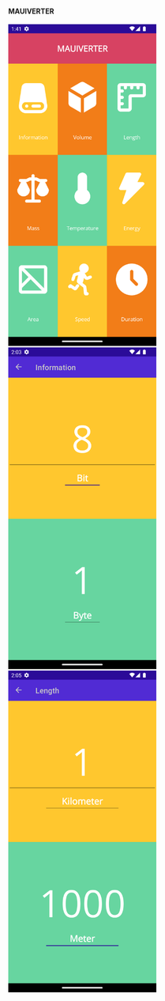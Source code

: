 #### MAUIVERTER

<img src='/Screenshots/MAUIVerter0.png' width='300'> <img src='/Screenshots/MAUIVerter1.png' width='300'> <img src='/Screenshots/MAUIVerter2.png' width='300'>
